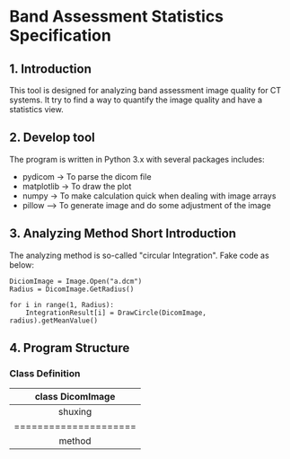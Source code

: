 # Band Assessment Statistics Specification

## 1.  Introduction
This tool is designed for analyzing band assessment image quality for CT systems.
It try to find a way to quantify the image quality and have a statistics view.

## 2. Develop tool
The program is written in Python 3.x with several packages includes:
* pydicom -> To parse the dicom file
* matplotlib -> To draw the plot
* numpy -> To make calculation quick when dealing with image arrays
* pillow --> To generate image and do some adjustment of the image

## 3. Analyzing Method Short Introduction
The analyzing method is so-called "circular Integration".
Fake code as below:
```
DiciomImage = Image.Open("a.dcm")
Radius = DicomImage.GetRadius()

for i in range(1, Radius):
    IntegrationResult[i] = DrawCircle(DicomImage, radius).getMeanValue()
```

## 4. Program Structure
### Class Definition
|class DicomImage|
|:-------------------:|
|shuxing|
|=====================|
|method|
